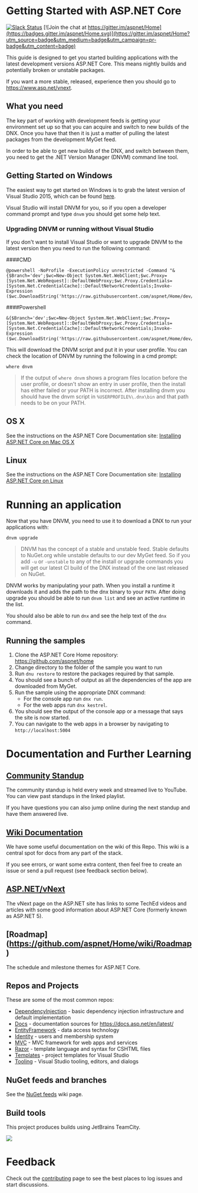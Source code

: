 # Getting Started with ASP.NET Core

[![Slack Status](https://aspnetcoreslack.herokuapp.com/badge.svg?2)](http://tattoocoder.com/aspnet-slack-sign-up/)
[![Join the chat at https://gitter.im/aspnet/Home](https://badges.gitter.im/aspnet/Home.svg)](https://gitter.im/aspnet/Home?utm_source=badge&utm_medium=badge&utm_campaign=pr-badge&utm_content=badge)

This guide is designed to get you started building applications with the latest development versions ASP.NET Core. This means nightly builds and potentially broken or unstable packages.

If you want a more stable, released, experience then you should go to https://www.asp.net/vnext.

## What you need

The key part of working with development feeds is getting your environment set up so that you can acquire and switch to new builds of the DNX. Once you have that then it is just a matter of pulling the latest packages from the development MyGet feed.

In order to be able to get new builds of the DNX, and switch between them, you need to get the .NET Version Manager (DNVM) command line tool.

## Getting Started on Windows

The easiest way to get started on Windows is to grab the latest version of Visual Studio 2015, which can be found [here](https://www.visualstudio.com/en-us/downloads/download-visual-studio-vs.aspx).

Visual Studio will install DNVM for you, so if you open a developer command prompt and type `dnvm` you should get some help text.

### Upgrading DNVM or running without Visual Studio

If you don't want to install Visual Studio or want to upgrade DNVM to the latest version then you need to run the following command:

####CMD
```
@powershell -NoProfile -ExecutionPolicy unrestricted -Command "&{$Branch='dev';$wc=New-Object System.Net.WebClient;$wc.Proxy=[System.Net.WebRequest]::DefaultWebProxy;$wc.Proxy.Credentials=[System.Net.CredentialCache]::DefaultNetworkCredentials;Invoke-Expression ($wc.DownloadString('https://raw.githubusercontent.com/aspnet/Home/dev/dnvminstall.ps1'))}"
```

####Powershell
```
&{$Branch='dev';$wc=New-Object System.Net.WebClient;$wc.Proxy=[System.Net.WebRequest]::DefaultWebProxy;$wc.Proxy.Credentials=[System.Net.CredentialCache]::DefaultNetworkCredentials;Invoke-Expression ($wc.DownloadString('https://raw.githubusercontent.com/aspnet/Home/dev/dnvminstall.ps1'))}
```

This will download the DNVM script and put it in your user profile. You can check the location of DNVM by running the following in a cmd prompt:

```
where dnvm
```

> If the output of `where dnvm` shows a program files location before the user profile, or doesn't show an entry in user profile, then the install has either failed or your PATH is incorrect. After installing dnvm you should have the dnvm script in `%USERPROFILE%\.dnx\bin` and that path needs to be on your PATH.

## OS X

See the instructions on the ASP.NET Core Documentation site: [Installing ASP.NET Core on Mac OS X](https://docs.asp.net/en/latest/getting-started/installing-on-mac.html)

## Linux

See the instructions on the ASP.NET Core Documentation site: [Installing ASP.NET Core on Linux](https://docs.asp.net/en/latest/getting-started/installing-on-linux.html)

# Running an application

Now that you have DNVM, you need to use it to download a DNX to run your applications with:

```
dnvm upgrade
```

> DNVM has the concept of a stable and unstable feed. Stable defaults to NuGet.org while unstable defaults to our dev MyGet feed. So if you add `-u` or `-unstable` to any of the install or upgrade commands you will get our latest CI build of the DNX instead of the one last released on NuGet.

DNVM works by manipulating your path. When you install a runtime it downloads it and adds the path to the dnx binary to your `PATH`. After doing upgrade you should be able to run `dnvm list` and see an active runtime in the list.

You should also be able to run `dnx` and see the help text of the `dnx` command.

## Running the samples

1. Clone the ASP.NET Core Home repository: https://github.com/aspnet/home
2. Change directory to the folder of the sample you want to run
3. Run ```dnu restore``` to restore the packages required by that sample.
4. You should see a bunch of output as all the dependencies of the app are downloaded from MyGet.
5. Run the sample using the appropriate DNX command:
    - For the console app run  `dnx run`.
    - For the web apps run `dnx kestrel`.
6. You should see the output of the console app or a message that says the site is now started.
7. You can navigate to the web apps in a browser by navigating to `http://localhost:5004`

# Documentation and Further Learning

## [Community Standup](https://www.youtube.com/playlist?list=PL0M0zPgJ3HSftTAAHttA3JQU4vOjXFquF)
The community standup is held every week and streamed live to YouTube. You can view past standups in the linked playlist.

If you have questions you can also jump online during the next standup and have them answered live.

## [Wiki Documentation](https://github.com/aspnet/Home/wiki)
We have some useful documentation on the wiki of this Repo. This wiki is a central spot for docs from any part of the stack.

If you see errors, or want some extra content, then feel free to create an issue or send a pull request (see feedback section below).

## [ASP.NET/vNext](https://www.asp.net/vnext)
The vNext page on the ASP.NET site has links to some TechEd videos and articles with some good information about ASP.NET Core (formerly known as ASP.NET 5).

## [Roadmap] (https://github.com/aspnet/Home/wiki/Roadmap)
The schedule and milestone themes for ASP.NET Core.

## Repos and Projects

These are some of the most common repos:

* [DependencyInjection](https://github.com/aspnet/DependencyInjection) - basic dependency injection infrastructure and default implementation
* [Docs](https://github.com/aspnet/Docs) - documentation sources for https://docs.asp.net/en/latest/
* [EntityFramework](https://github.com/aspnet/EntityFramework) - data access technology
* [Identity](https://github.com/aspnet/Identity) - users and membership system
* [MVC](https://github.com/aspnet/Mvc) - MVC framework for web apps and services
* [Razor](https://github.com/aspnet/Razor) - template language and syntax for CSHTML files
* [Templates](https://github.com/aspnet/Templates) - project templates for Visual Studio
* [Tooling](https://github.com/aspnet/Tooling) - Visual Studio tooling, editors, and dialogs

## NuGet feeds and branches

See the [NuGet feeds](https://github.com/aspnet/Home/wiki/NuGet-feeds) wiki page.

## Build tools

This project produces builds using JetBrains TeamCity.

<a href="https://www.jetbrains.com/teamcity/"><img src="https://github.com/aspnet/Home/wiki/images/logo_TeamCity.png"></a>

# Feedback

Check out the [contributing](CONTRIBUTING.md) page to see the best places to log issues and start discussions.

